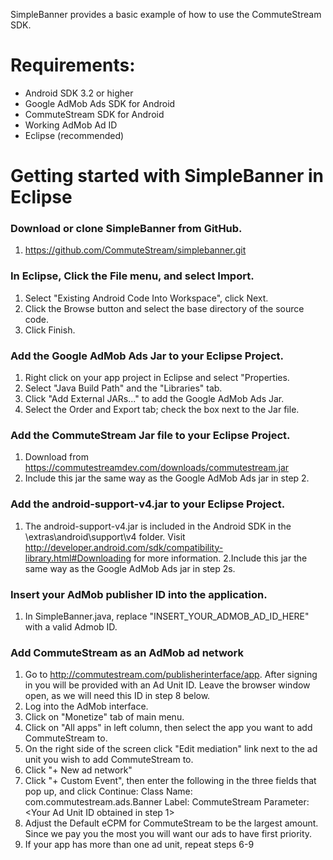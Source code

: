 SimpleBanner provides a basic example of how to use the CommuteStream SDK.

# Requirements:
- Android SDK 3.2 or higher
- Google AdMob Ads SDK for Android
- CommuteStream SDK for Android
- Working AdMob Ad ID
- Eclipse (recommended)

# Getting started with SimpleBanner in Eclipse

### Download or clone SimpleBanner from GitHub.
1. https://github.com/CommuteStream/simplebanner.git

### In Eclipse, Click the File menu, and select Import.
1. Select "Existing Android Code Into Workspace", click Next.
2. Click the Browse button and select the base directory of the source code. 
3. Click Finish.

### Add the Google AdMob Ads Jar to your Eclipse Project.
1. Right click on your app project in Eclipse and select "Properties.
2. Select "Java Build Path" and the "Libraries" tab. 
3. Click "Add External JARs..." to add the Google AdMob Ads Jar.
4. Select the Order and Export tab; check the box next to the Jar file.

### Add the CommuteStream Jar file to your Eclipse Project.
1. Download from https://commutestreamdev.com/downloads/commutestream.jar
2. Include this jar the same way as the Google AdMob Ads jar in step 2.

### Add the android-support-v4.jar to your Eclipse Project.
1. The android-support-v4.jar is included in the Android SDK in the \extras\android\support\v4 folder. Visit http://developer.android.com/sdk/compatibility-library.html#Downloading for more information.
2.Include this jar the same way as the Google AdMob Ads jar in step 2s.
 
### Insert your AdMob publisher ID into the application.
1. In SimpleBanner.java, replace "INSERT_YOUR_ADMOB_AD_ID_HERE" with a valid Admob ID.

### Add CommuteStream as an AdMob ad network
1. Go to http://commutestream.com/publisherinterface/app. After signing in you will be provided with an Ad Unit ID. Leave the browser window open, as we will need this ID in step 8 below.
2. Log into the AdMob interface.
3. Click on "Monetize" tab of main menu. 
4. Click on "All apps" in left column, then select the app you want to add CommuteStream to.
5. On the right side of the screen click "Edit mediation" link next to the ad unit you wish to add CommuteStream to.
6. Click "+ New ad network"
7. Click "+ Custom Event", then enter the following in the three fields that pop up, and click Continue:
        Class Name: com.commutestream.ads.Banner
        Label: CommuteStream
        Parameter: <Your Ad Unit ID obtained in step 1>
8. Adjust the Default eCPM for CommuteStream to be the largest amount. Since we pay you the most you will want our ads to have first priority. 
9. If your app has more than one ad unit, repeat steps 6-9



